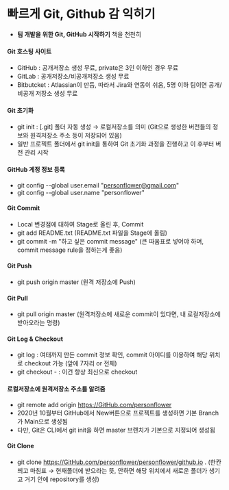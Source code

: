 # 빠르게 Git, Github 감 익히기
- <b>팀 개발을 위한 Git, GitHub 시작하기</b> 책을 천천히 

#### Git 호스팅 사이트
- GitHub : 공개저장소 생성 무료, private은 3인 이하인 경우 무료
- GitLab : 공개저장소/비공개저장소 생성 무료
- Bitbutcket : Atlassian이 만듬, 따라서 Jira와 연동이 쉬움, 5명 이하 팀이면 공개/비공개 저장소 생성 무료

#### Git 초기화
- git init : [.git] 폴더 자동 생성 → 로컬저장소를 의미 (Git으로 생성한 버전들의 정보와 원격저장소 주소 등이 저장되어 있음)
- 일반 프로젝트 폴더에서 git init을 통하여 Git 초기화 과정을 진행하고 이 후부터 버전 관리 시작

#### GitHub 계정 정보 등록
- git config --global user.email "personflower@gmail.com"
- git config --global user.name "personflower"

#### Git Commit
- Local 변경점에 대하여 Stage로 올린 후, Commit
- git add README.txt (README.txt 파일을 Stage에 올림)
- git commit -m "하고 싶은 commit message" (큰 따옴표로 넣어야 하며, commit message rule을 정하는게 좋음)

#### Git Push
- git push origin master (원격 저장소에 Push)

#### Git Pull
- git pull origin master (원격저장소에 새로운 commit이 있다면, 내 로컬저장소에 받아오라는 명령)

#### Git Log & Checkout
- git log : 여태까지 만든 commit 정보 확인, commit 아이디를 이용하여 해당 위치로 checkout 가능 (앞에 7자리 or 전체)
- git checkout - : 이건 항상 최신으로 checkout

#### 로컬저장소에 원격저장소 주소를 알려줌
- git remote add origin https://GitHub.com/personflower
- 2020년 10월부터 GitHub에서 New버튼으로 프로젝트를 생성하면 기본 Branch가 Main으로 생성됨
- 다만, Git은 CLI에서 git init을 하면 master 브랜치가 기본으로 지정되어 생성됨

#### Git Clone
- git clone https://GitHub.com/personflower/personflower/github.io .
  (한칸 띄고 마침표 → 현재폴더에 받으라는 뜻, 안하면 해당 위치에서 새로운 폴더가 생기고 거기 안에 repository를 생성)